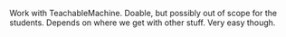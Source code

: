 Work with TeachableMachine. Doable, but possibly out of scope for the students. Depends on where we get with other stuff. Very easy though. 

